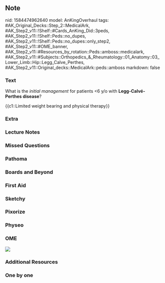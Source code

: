 ## Note
nid: 1584474962640
model: AnKingOverhaul
tags: #AK_Original_Decks::Step_2::MedicalArk, #AK_Step2_v11::!Shelf::#Cards_AnKing_Did::3peds, #AK_Step2_v11::!Shelf::Peds::no_dupes, #AK_Step2_v11::!Shelf::Peds::no_dupes::only_step2, #AK_Step2_v11::#OME_banner, #AK_Step2_v11::#Resources_by_rotation::Peds::amboss::medicalark, #AK_Step2_v11::#Subjects::Orthopedics_&_Rheumatology::01_Anatomy::03_Lower_Limb::Hip::Legg_Calve_Perthes, #AK_Step2_v11::Original_decks::MedicalArk::peds::amboss
markdown: false

### Text
What is the <i>initial management</i> for patients <6 y/o with
<b>Legg-Calvé-Perthes disease</b>?
<div>
  {{c1::Limited weight bearing and physical therapy}}
</div>

### Extra


### Lecture Notes


### Missed Questions


### Pathoma


### Boards and Beyond


### First Aid


### Sketchy


### Pixorize


### Physeo


### OME
<div class="ome-widget">
  <a href="https://onlinemeded.org?ref=anki"><img src=
  "_OME_AnkiFlashcards_General_4.png"></a>
</div>

### Additional Resources


### One by one


